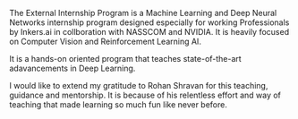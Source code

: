 The External Internship Program is a Machine Learning and Deep Neural Networks internship program designed especially for working Professionals by Inkers.ai in collboration with NASSCOM and NVIDIA. It is heavily focused on Computer Vision and Reinforcement Learning AI. 

It is a hands-on oriented program that teaches state-of-the-art adavancements in Deep Learning.

I would like to extend my gratitude to Rohan Shravan for this teaching, guidance and mentorship. It is because of his relentless effort and way of teaching that made learning so much fun like never before. 
